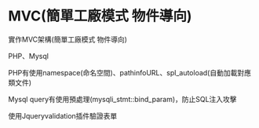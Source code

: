# MVC(簡單工廠模式  物件導向)

實作MVC架構(簡單工廠模式  物件導向)

PHP、Mysql

PHP有使用namespace(命名空間)、pathinfoURL、spl_autoload(自動加載對應類文件)

Mysql query有使用預處理(mysqli_stmt::bind_param)，防止SQL注入攻擊

使用Jqueryvalidation插件驗證表單
